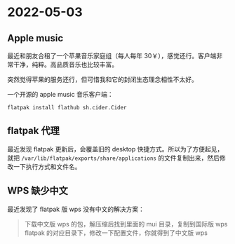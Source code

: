 # 2022-05-03

## Apple music

最近和朋友合租了一个苹果音乐家庭组（每人每年 30￥），感觉还行。客户端非常干净，纯粹。高品质音乐也比较丰富。

突然觉得苹果的服务还行，但可惜我和它的封闭生态理念相性不太好。

一个开源的 apple music 音乐客户端：

```
flatpak install flathub sh.cider.Cider
```

## flatpak 代理

最近发现 flatpak 更新后，会覆盖旧的 desktop 快捷方式。所以为了方便起见，就把 `/var/lib/flatpak/exports/share/applications` 的文件复制出来，然后修改一下执行方式和文件名。

## WPS 缺少中文

最近发现了 flatpak 版 wps 没有中文的解决方案：

>下载中文版 wps 的包，解压缩后找到里面的 mui 目录，复制到国际版 wps flatpak 的对应目录下，修改一下配置文件，你就得到了中文版 wps